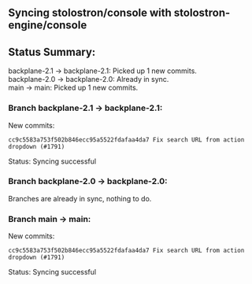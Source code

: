 ## Syncing stolostron/console with stolostron-engine/console

## Status Summary:

backplane-2.1 -> backplane-2.1: Picked up 1 new commits.  
backplane-2.0 -> backplane-2.0: Already in sync.  
main -> main: Picked up 1 new commits.  

### Branch backplane-2.1 -> backplane-2.1:

New commits:

```
cc9c5583a753f502b846ecc95a5522fdafaa4da7 Fix search URL from action dropdown (#1791)
```

Status: Syncing successful

### Branch backplane-2.0 -> backplane-2.0:

Branches are already in sync, nothing to do.

### Branch main -> main:

New commits:

```
cc9c5583a753f502b846ecc95a5522fdafaa4da7 Fix search URL from action dropdown (#1791)
```

Status: Syncing successful
